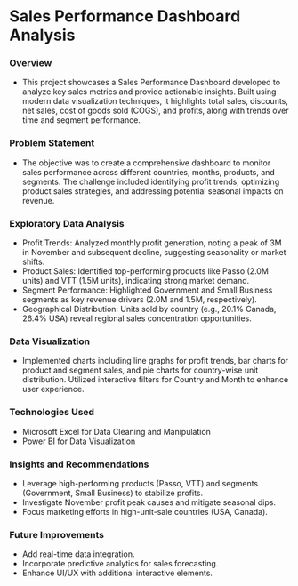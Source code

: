 
# Sales Performance Dashboard Analysis

### Overview
- This project showcases a Sales Performance Dashboard developed to analyze key sales metrics and provide actionable insights. Built using modern data visualization techniques, it highlights total sales, discounts, net sales, cost of goods sold (COGS), and profits, along with trends over time and segment performance.

### Problem Statement
- The objective was to create a comprehensive dashboard to monitor sales performance across different countries, months, products, and segments. The challenge included identifying profit trends, optimizing product sales strategies, and addressing potential seasonal impacts on revenue.

### Exploratory Data Analysis

- Profit Trends: Analyzed monthly profit generation, noting a peak of 3M in November and subsequent decline, suggesting seasonality or market shifts.
- Product Sales: Identified top-performing products like Passo (2.0M units) and VTT (1.5M units), indicating strong market demand.
- Segment Performance: Highlighted Government and Small Business segments as key revenue drivers (2.0M and 1.5M, respectively).
- Geographical Distribution: Units sold by country (e.g., 20.1% Canada, 26.4% USA) reveal regional sales concentration opportunities.

### Data Visualization

- Implemented charts including line graphs for profit trends, bar charts for product and segment sales, and pie charts for country-wise unit distribution.
Utilized interactive filters for Country and Month to enhance user experience.

### Technologies Used

- Microsoft Excel for Data Cleaning and Manipulation
- Power BI for Data Visualization

### Insights and Recommendations

- Leverage high-performing products (Passo, VTT) and segments (Government, Small Business) to stabilize profits.
- Investigate November profit peak causes and mitigate seasonal dips.
- Focus marketing efforts in high-unit-sale countries (USA, Canada).




### Future Improvements

- Add real-time data integration.
- Incorporate predictive analytics for sales forecasting.
- Enhance UI/UX with additional interactive elements.


